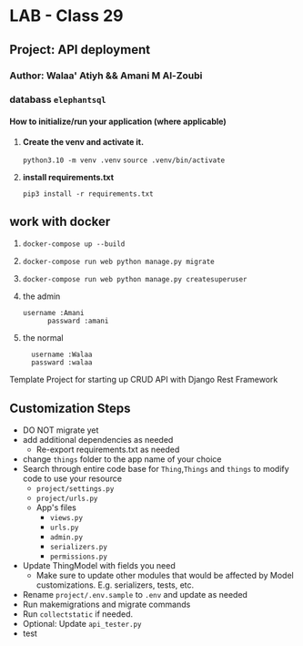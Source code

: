 # LAB - Class 29

## Project: API deployment

### Author: Walaa' Atiyh  && Amani M Al-Zoubi

### databass `elephantsql`

#### How to initialize/run your application (where applicable)

1. **Create the venv and activate it.**

    `python3.10 -m venv .venv`
    `source .venv/bin/activate`


2. **install  requirements.txt**

   `pip3 install -r requirements.txt`


##  work with  docker
  1.  `docker-compose up --build`
  2.   `docker-compose run web python manage.py migrate`
  3.  `docker-compose run web python manage.py createsuperuser`

  4.  the admin

          username :Amani
                passward :amani
   5. the normal

            username :Walaa
            passward :walaa



Template Project for starting up CRUD API with Django Rest Framework

## Customization Steps

- DO NOT migrate yet
- add additional dependencies as needed
  - Re-export requirements.txt as needed
- change `things` folder to the app name of your choice
- Search through entire code base for `Thing`,`Things` and `things` to modify code to use your resource
  - `project/settings.py`
  - `project/urls.py`
  - App's files
    - `views.py`
    - `urls.py`
    - `admin.py`
    - `serializers.py`
    - `permissions.py`
- Update ThingModel with fields you need
  - Make sure to update other modules that would be affected by Model customizations. E.g. serializers, tests, etc.
- Rename `project/.env.sample` to `.env` and update as needed
- Run makemigrations and migrate commands
- Run `collectstatic` if needed.
- Optional: Update `api_tester.py`
- test 

